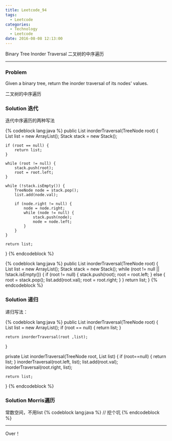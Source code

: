 ```yaml
---
title: Leetcode_94
tags:
  - Leetcode
categories:
  - Technology
  - Leetcode
date: 2016-08-08 12:13:00
---
```

Binary Tree Inorder Traversal
二叉树的中序遍历
<!-- more -->

***

### Problem
Given a binary tree, return the inorder traversal of its nodes' values.

二叉树的中序遍历

### Solution 迭代 

迭代中序遍历的两种写法

{% codeblock lang:java  %}
public List<Integer> inorderTraversal(TreeNode root) {
    List<Integer> list = new ArrayList<Integer>();
    Stack<TreeNode> stack = new Stack<TreeNode>();

    if (root == null) {
        return list;
    }

    while (root != null) {
        stack.push(root);
        root = root.left;
    }

    while (!stack.isEmpty()) {
        TreeNode node = stack.pop();
        list.add(node.val);

        if (node.right != null) {
            node = node.right;
            while (node != null) {
                stack.push(node);
                node = node.left;
            }
        }
    }

    return list;
}
{% endcodeblock %}

{% codeblock lang:java  %}
public List<Integer> inorderTraversal(TreeNode root) {
    List<Integer> list = new ArrayList<Integer>();
    Stack<TreeNode> stack = new Stack<TreeNode>();
    while (root != null || !stack.isEmpty()) {
        if (root != null) {
            stack.push(root);
            root = root.left;
        } else {
            root = stack.pop();
            list.add(root.val);
            root = root.right;
        }
    }
    return list;
}
{% endcodeblock %}


### Solution 递归

递归写法：

{% codeblock lang:java  %}
public List<Integer> inorderTraversal(TreeNode root) {
    List<Integer> list = new ArrayList<Integer>();
    if (root == null) {
        return list;
    }

    return inorderTraversal(root ,list);
}

private List<Integer> inorderTraversal(TreeNode root, List<Integer> list) {
    if (root==null) {
        return list;
    }
    inorderTraversal(root.left, list);
    list.add(root.val);
    inorderTraversal(root.right, list);

    return list;
}
{% endcodeblock %}

### Solution Morris遍历
常数空间，不用list
{% codeblock lang:java  %}
// 挖个坑
{% endcodeblock %}
*** 

Over！










































